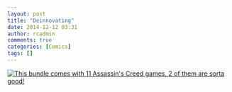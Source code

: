 ```yaml
---
layout: post
title: "Deinnovating"
date: 2014-12-12 03:31
author: rcadmin
comments: true
categories: [Comics]
tags: []
---
```

<a href="../comics/2014/12/12/deinnovating"><img src="http://dl.bitsmack.com/comics/20141212.jpg" title="This bundle comes with 11 Assassin's Creed games, 2 of them are sorta good!"/></a>
